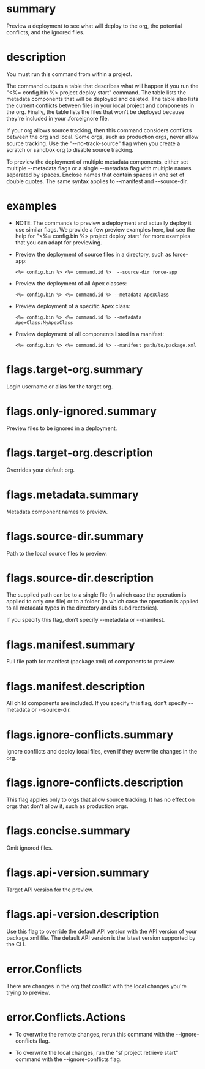 # summary

Preview a deployment to see what will deploy to the org, the potential conflicts, and the ignored files.

# description

You must run this command from within a project.

The command outputs a table that describes what will happen if you run the "<%= config.bin %> project deploy start" command. The table lists the metadata components that will be deployed and deleted. The table also lists the current conflicts between files in your local project and components in the org. Finally, the table lists the files that won't be deployed because they're included in your .forceignore file.

If your org allows source tracking, then this command considers conflicts between the org and local. Some orgs, such as production orgs, never allow source tracking. Use the "--no-track-source" flag when you create a scratch or sandbox org to disable source tracking.

To preview the deployment of multiple metadata components, either set multiple --metadata <name> flags or a single --metadata flag with multiple names separated by spaces. Enclose names that contain spaces in one set of double quotes. The same syntax applies to --manifest and --source-dir.

# examples

- NOTE: The commands to preview a deployment and actually deploy it use similar flags. We provide a few preview examples here, but see the help for "<%= config.bin %> project deploy start" for more examples that you can adapt for previewing.

- Preview the deployment of source files in a directory, such as force-app:

      <%= config.bin %> <%= command.id %>  --source-dir force-app

- Preview the deployment of all Apex classes:

      <%= config.bin %> <%= command.id %> --metadata ApexClass

- Preview deployment of a specific Apex class:

      <%= config.bin %> <%= command.id %> --metadata ApexClass:MyApexClass

- Preview deployment of all components listed in a manifest:

      <%= config.bin %> <%= command.id %> --manifest path/to/package.xml

# flags.target-org.summary

Login username or alias for the target org.

# flags.only-ignored.summary

Preview files to be ignored in a deployment.

# flags.target-org.description

Overrides your default org.

# flags.metadata.summary

Metadata component names to preview.

# flags.source-dir.summary

Path to the local source files to preview.

# flags.source-dir.description

The supplied path can be to a single file (in which case the operation is applied to only one file) or to a folder (in which case the operation is applied to all metadata types in the directory and its subdirectories).

If you specify this flag, don’t specify --metadata or --manifest.

# flags.manifest.summary

Full file path for manifest (package.xml) of components to preview.

# flags.manifest.description

All child components are included. If you specify this flag, don’t specify --metadata or --source-dir.

# flags.ignore-conflicts.summary

Ignore conflicts and deploy local files, even if they overwrite changes in the org.

# flags.ignore-conflicts.description

This flag applies only to orgs that allow source tracking. It has no effect on orgs that don't allow it, such as production orgs.

# flags.concise.summary

Omit ignored files.

# flags.api-version.summary

Target API version for the preview.

# flags.api-version.description

Use this flag to override the default API version with the API version of your package.xml file. The default API version is the latest version supported by the CLI.

# error.Conflicts

There are changes in the org that conflict with the local changes you're trying to preview.

# error.Conflicts.Actions

- To overwrite the remote changes, rerun this command with the --ignore-conflicts flag.

- To overwrite the local changes, run the "sf project retrieve start" command with the --ignore-conflicts flag.
